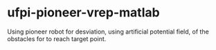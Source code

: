 # ufpi-pioneer-vrep-matlab
Using pioneer robot for desviation, using artificial potential field, of the obstacles for to reach target point.
